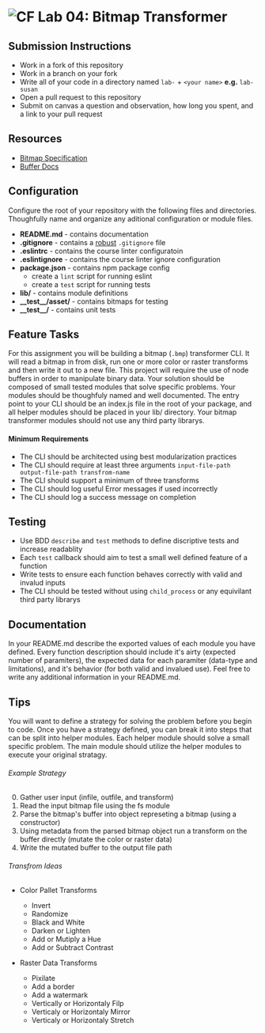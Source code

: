 ![CF](https://camo.githubusercontent.com/70edab54bba80edb7493cad3135e9606781cbb6b/687474703a2f2f692e696d6775722e636f6d2f377635415363382e706e67) Lab 04: Bitmap Transformer
===

## Submission Instructions
* Work in a fork of this repository
* Work in a branch on your fork
* Write all of your code in a directory named `lab-` + `<your name>` **e.g.** `lab-susan`
* Open a pull request to this repository
* Submit on canvas a question and observation, how long you spent, and a link to your pull request

## Resources
* [Bitmap Specification](https://en.wikipedia.org/wiki/BMP_file_format)
* [Buffer Docs](https://nodejs.org/api/buffer.html)

## Configuration
Configure the root of your repository with the following files and directories. Thoughfully name and organize any aditional configuration or module files.
* **README.md** - contains documentation
* **.gitignore** - contains a [robust](http://gitignore.io) `.gitignore` file
* **.eslintrc** - contains the course linter configuratoin
* **.eslintignore** - contains the course linter ignore configuration
* **package.json** - contains npm package config
  * create a `lint` script for running eslint
  * create a `test` script for running tests
* **lib/** - contains module definitions
* **\_\_test\_\_/asset/** - contains bitmaps for testing
* **\_\_test\_\_/** - contains unit tests

## Feature Tasks
For this assignment you will be building a bitmap (`.bmp`) transformer CLI. It will read a bitmap in from disk, run one or more color or raster transforms and then write it out to a new file. This project will require the use of node buffers in order to manipulate binary data. Your solution should be composed of small tested modules that solve specific problems. Your modules should be thoughfuly named and well documented. The entry point to your CLI should be an index.js file in the root of your package, and all helper modules should be placed in your lib/ directory. Your bitmap transformer modules should not use any third party librarys.

#### Minimum Requirements
* The CLI should be architected using best modularization practices
* The CLI should require at least three arguments `input-file-path output-file-path transfrom-name`
* The CLI should support a minimum of three transforms
* The CLI should log useful Error messages if used incorrectly
* The CLI should log a success message on completion

## Testing
* Use BDD `describe` and `test` methods to define discriptive tests and increase readablity
* Each `test` callback should aim to test a small well defined feature of a function
* Write tests to ensure each function behaves correctly with valid and invalud inputs
* The CLI should be tested without using `child_process` or any equivilant third party librarys

##  Documentation
In your README.md describe the exported values of each module you have defined. Every function description should include it's airty (expected number of paramiters), the expected data for each paramiter (data-type and limitations), and it's behavior (for both valid and invalued use). Feel free to write any additional information in your README.md.

## Tips
You will want to define a strategy for solving the problem before you begin to code. Once you have a strategy defined, you can break it into steps that can be split into helper modules. Each helper module should solve a small specific problem. The main module should utilize the helper modules to execute your original stratagy.

###### Example Strategy
0. Gather user input (infile, outfile, and transform)
0. Read the input bitmap file using the fs module
0. Parse the bitmap's buffer into object represeting a bitmap (using a constructor)
0. Using metadata from the parsed bitmap object run a transform on the buffer directly (mutate the color or raster data)
0. Write the mutated buffer to the output file path

###### Transfrom Ideas
* Color Pallet Transforms
  * Invert
  * Randomize
  * Black and White
  * Darken or Lighten
  * Add or Mutiply a Hue
  * Add or Subtract Contrast

* Raster Data Transforms
  * Pixilate
  * Add a border
  * Add a watermark
  * Vertically or Horizontaly Filp
  * Verticaly or Horizontaly Mirror
  * Verticaly or Horizontaly Stretch
